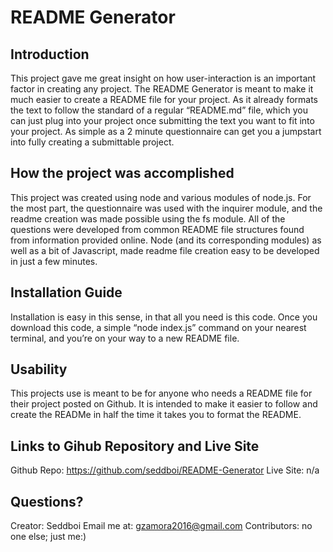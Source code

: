 # README Generator 

## Introduction
This project gave me great insight on how user-interaction is an important factor in creating any project. The README Generator is meant to make it much easier to create a README file for your project. As it already formats the text to follow the standard of a regular “README.md”  file, which you can just plug into your project once submitting the text you want to fit into your project. As simple as a 2 minute questionnaire can get you a jumpstart into fully creating a submittable project.

## How the project was accomplished
 This project was created using node and various modules of node.js. For the most part, the questionnaire was used with the inquirer module, and the readme creation was made possible using the fs module. All of the questions were developed from common README file structures found from information provided online. Node (and its corresponding modules) as well as a bit of Javascript, made readme file creation easy to be developed in just a few minutes.

## Installation Guide
 Installation is easy in this sense, in that all you need is this code. Once you download this code, a simple “node index.js” command on your nearest terminal, and you’re on your way to a new README file.

## Usability
 This projects use is meant to be for anyone who needs a README file for their project posted on Github. It is intended to make it easier to follow and create the READMe in half the time it takes you to format the README.

## Links to Gihub Repository and Live Site
 Github Repo:  https://github.com/seddboi/README-Generator
 Live Site: n/a

## Questions?
 Creator: Seddboi
 Email me at: gzamora2016@gmail.com
 Contributors: no one else; just me:)